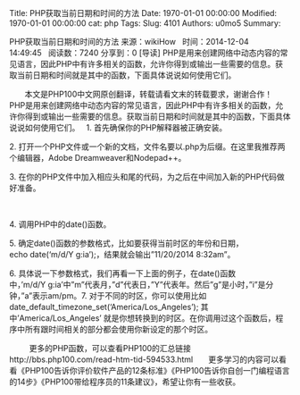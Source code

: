 Title: PHP获取当前日期和时间的方法
Date: 1970-01-01 00:00:00
Modified: 1970-01-01 00:00:00
cat: php
Tags: 
Slug: 4101
Authors: u0mo5 
Summary: 

PHP获取当前日期和时间的方法
来源：wikiHow   时间：2014-12-04 14:49:45   阅读数：7240
分享到：0
[导读] PHP是用来创建网络中动态内容的常见语言，因此PHP中有许多相关的函数，允许你得到或输出一些需要的信息。获取当前日期和时间就是其中的函数，下面具体说说如何使用它们。


       本文是PHP100中文网原创翻译，转载请看文末的转载要求，谢谢合作！       PHP是用来创建网络中动态内容的常见语言，因此PHP中有许多相关的函数，允许你得到或输出一些需要的信息。获取当前日期和时间就是其中的函数，下面具体说说如何使用它们。
 
1. 首先确保你的PHP解释器被正确安装。

2. 打开一个PHP文件或一个新的文档，文件名要以.php为后缀。在这里我推荐两个编辑器，Adobe Dreamweaver和Nodepad++。

3. 在你的PHP文件中加入相应头和尾的代码，为之后在中间加入新的PHP代码做好准备。 

 

4. 调用PHP中的date()函数。 


5. 确定date()函数的参数格式，比如要获得当前时区的年份和日期，echo date(‘m/d/Y g:ia’);，结果就会输出”11/20/2014 8:32am”。 


6. 具体说一下参数格式，我们再看一下上面的例子，在date()函数中，’m/d/Y g:ia’中”m”代表月，”d”代表日，”Y”代表年。然后”g”是小时，”i”是分钟，”a”表示am/pm。7. 对于不同的时区，你可以使用比如date_default_timezone_set(‘America/Los_Angeles’); 其中’America/Los_Angeles’ 就是你想转换到的时区。在你调用过这个函数后，程序中所有跟时间相关的部分都会使用你新设定的那个时区。 

 
       更多的PHP函数，可以查看PHP100的汇总链接http://bbs.php100.com/read-htm-tid-594533.html       更多学习的内容可以看看《PHP100告诉你评价软件产品的12条标准》《PHP100告诉你自创一门编程语言的14步》《PHP100带给程序员的11条建议》，希望让你有一些收获。


